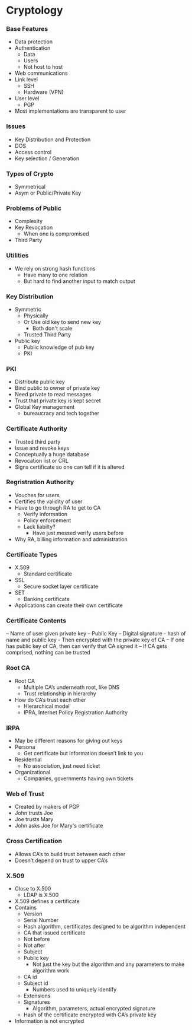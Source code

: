 
# Cryptology


### Base Features
- Data protection
- Authentication
    - Data
    - Users
    - Not host to host
- Web communications
- Link level
    - SSH
    - Hardware  (VPN)
- User level
    - PGP
- Most implementations are transparent to user

### Issues
- Key Distribution and Protection
- DOS
- Access control
- Key selection / Generation

### Types of Crypto
- Symmetrical
- Asym or Public/Private Key

### Problems of Public
- Complexity
- Key Revocation
    - When one is compromised
- Third Party

### Utilities
- We rely on strong hash functions
    - Have many to one relation
    - But hard to find another input to match output

### Key Distribution
- Symmetric
    - Physically
    - Or Use old key to send new key
        - Both don't scale
    - Trusted Third Party 
- Public key
    - Public knowledge of pub key
    - PKI 


### PKI
- Distribute public key
- Bind public to owner of private key
- Need private to read messages
- Trust that private key is kept secret
- Global Key management 
    - bureaucracy and tech together


### Certificate Authority
- Trusted third party
- Issue and revoke keys
- Conceptually a huge database
- Revocation list or CRL
- Signs certificate so one can tell if it is altered

### Regristration Authority
- Vouches for users
- Certifies the validity of user
- Have to go through RA to get to CA
    - Verify information
    - Policy enforcement
    - Lack liabilty?
        - Have just messed verify users before
- Why RA, billing information and administration


### Certificate Types
- X.509
    - Standard certificate
- SSL
    - Secure socket layer certificate
- SET
    - Banking certificate
- Applications can create their own certificate



### Certificate Contents
– Name of user given private key
– Public Key
– Digital signature
    - hash of name and public key
    - Then encrypted with the private key of CA
– If one has public key of CA, then can verify that CA signed it
– If CA gets comprised, nothing can be trusted



### Root CA
- Root CA
    - Multiple CA’s underneath root, like DNS
    - Trust  relationship  in  hierarchy
- How do CA’s trust each other
    - Hierarchical  model
    - IPRA,  Internet  Policy  Registration  Authority


### IRPA
- May be different reasons for giving out keys
- Persona
    - Get certificate but information doesn’t link to you
- Residential
    - No association, just need ticket
- Organizational
    - Companies, governments having own  tickets


### Web of Trust
- Created by makers of PGP
- John trusts Joe
- Joe trusts Mary
- John asks Joe for Mary's certificate


### Cross Certification 
- Allows CA’s to build trust between each other
- Doesn’t depend on trust to upper CA’s


### X.509
- Close to X.500
    - LDAP is X.500
- X.509 defines a certificate
- Contains
    - Version
    - Serial  Number
    - Hash algorithm, certificates designed to be algorithm independent
    - CA that issued certificate
    - Not before
    - Not after
    - Subject
    - Public key
        - Not just the key but the algorithm and any parameters to make  algorithm  work
    - CA id
    - Subject id
        - Numbers used to uniquely identify
    - Extensions
    - Signatures
        - Algorithm,  parameters,  actual  encrypted  signature
    - Hash of the certificate encrypted with CA’s private key
- Information is not encrypted











